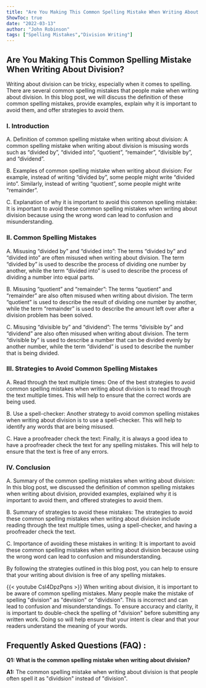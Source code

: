 ```yaml
---
title: "Are You Making This Common Spelling Mistake When Writing About Division?"
ShowToc: true 
date: "2022-03-13"
author: "John Robinson" 
tags: ["Spelling Mistakes","Division Writing"]
---
```

## Are You Making This Common Spelling Mistake When Writing About Division?

Writing about division can be tricky, especially when it comes to spelling. There are several common spelling mistakes that people make when writing about division. In this blog post, we will discuss the definition of these common spelling mistakes, provide examples, explain why it is important to avoid them, and offer strategies to avoid them.

### I. Introduction 

A. Definition of common spelling mistake when writing about division: A common spelling mistake when writing about division is misusing words such as “divided by”, “divided into”, “quotient”, “remainder”, “divisible by”, and “dividend”. 

B. Examples of common spelling mistake when writing about division: For example, instead of writing “divided by”, some people might write “divided into”. Similarly, instead of writing “quotient”, some people might write “remainder”. 

C. Explanation of why it is important to avoid this common spelling mistake: It is important to avoid these common spelling mistakes when writing about division because using the wrong word can lead to confusion and misunderstanding. 

### II. Common Spelling Mistakes

A. Misusing “divided by” and “divided into”: The terms “divided by” and “divided into” are often misused when writing about division. The term “divided by” is used to describe the process of dividing one number by another, while the term “divided into” is used to describe the process of dividing a number into equal parts.

B. Misusing “quotient” and “remainder”: The terms “quotient” and “remainder” are also often misused when writing about division. The term “quotient” is used to describe the result of dividing one number by another, while the term “remainder” is used to describe the amount left over after a division problem has been solved. 

C. Misusing “divisible by” and “dividend”: The terms “divisible by” and “dividend” are also often misused when writing about division. The term “divisible by” is used to describe a number that can be divided evenly by another number, while the term “dividend” is used to describe the number that is being divided. 

### III. Strategies to Avoid Common Spelling Mistakes

A. Read through the text multiple times: One of the best strategies to avoid common spelling mistakes when writing about division is to read through the text multiple times. This will help to ensure that the correct words are being used. 

B. Use a spell-checker: Another strategy to avoid common spelling mistakes when writing about division is to use a spell-checker. This will help to identify any words that are being misused. 

C. Have a proofreader check the text: Finally, it is always a good idea to have a proofreader check the text for any spelling mistakes. This will help to ensure that the text is free of any errors. 

### IV. Conclusion

A. Summary of the common spelling mistakes when writing about division: In this blog post, we discussed the definition of common spelling mistakes when writing about division, provided examples, explained why it is important to avoid them, and offered strategies to avoid them. 

B. Summary of strategies to avoid these mistakes: The strategies to avoid these common spelling mistakes when writing about division include reading through the text multiple times, using a spell-checker, and having a proofreader check the text. 

C. Importance of avoiding these mistakes in writing: It is important to avoid these common spelling mistakes when writing about division because using the wrong word can lead to confusion and misunderstanding. 

By following the strategies outlined in this blog post, you can help to ensure that your writing about division is free of any spelling mistakes.

{{< youtube Csl4DpzPqns >}} 
When writing about division, it is important to be aware of common spelling mistakes. Many people make the mistake of spelling "division" as "devision" or "dividsion". This is incorrect and can lead to confusion and misunderstandings. To ensure accuracy and clarity, it is important to double-check the spelling of "division" before submitting any written work. Doing so will help ensure that your intent is clear and that your readers understand the meaning of your words.

## Frequently Asked Questions (FAQ) :
**Q1: What is the common spelling mistake when writing about division?**

**A1:** The common spelling mistake when writing about division is that people often spell it as "dividsion" instead of "division".





